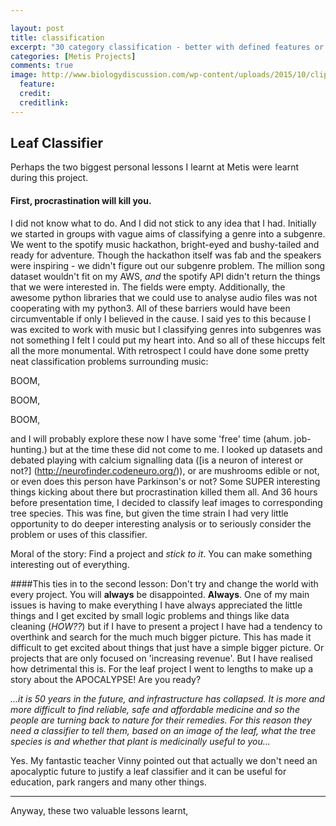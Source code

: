 ```yaml
---

layout: post
title: classification
excerpt: "30 category classification - better with defined features or brute force?"
categories: [Metis Projects]
comments: true
image: http://www.biologydiscussion.com/wp-content/uploads/2015/10/clip_image004_thumb223.jpg
  feature: 
  credit: 
  creditlink: 
---
```



## Leaf Classifier

Perhaps the two biggest personal lessons I learnt at Metis were learnt during this project. 

#### First, procrastination will kill you. 
I did not know what to do. And I did not stick to any idea that I had. Initially we started in groups with vague aims of classifying a genre into a subgenre. We went to the spotify music hackathon, bright-eyed and bushy-tailed and ready for adventure. Though the hackathon itself was fab and the speakers were inspiring - we didn't figure out our subgenre problem. The million song dataset wouldn't fit on my AWS, _and_ the spotify API didn't return the things that we were interested in. The fields were empty. Additionally, the awesome python libraries that we could use to analyse audio files was not cooperating with my python3. All of these barriers would have been circumventable if only I believed in the cause. I said yes to this because I was excited to work with music but I classifying genres into subgenres was not something I felt I could put my heart into. And so all of these hiccups felt all the more monumental. With retrospect I could have done some pretty neat classification problems surrounding music:

BOOM,

BOOM,

BOOM,

and I will probably explore these now I have some 'free' time (ahum. job-hunting.) but at the time these did not come to me. I looked up datasets and debated playing with calcium signalling data ([is a neuron of interest or not?] (http://neurofinder.codeneuro.org/)), or are mushrooms edible or not, or even does this person have Parkinson's or not? Some SUPER interesting things kicking about there but procrastination killed them all. And 36 hours before presentation time, I decided to classify leaf images to corresponding tree species. This was fine, but given the time strain I had very little opportunity to do deeper interesting analysis or to seriously consider the problem or uses of this classifier.

Moral of the story: Find a project and _stick to it_. You can make something interesting out of everything. 

####This ties in to the second lesson: Don't try and change the world with every project. 
You will __always__ be disappointed. __Always__. One of my main issues is having to make everything 
I have always appreciated the little things and I get excited by small logic problems and things like data cleaning (_HOW??_) but if I have to present a project I have had a tendency to overthink and search for the much much bigger picture. This has made it difficult to get excited about things that just have a simple bigger picture. Or projects that are only focused on 'increasing revenue'. But I have realised how detrimental this is. For the leaf project I went to lengths to make up a story about the APOCALYPSE! Are you ready?

_...it is 50 years in the future, and infrastructure has collapsed. It is more and more difficult to find reliable, safe and affordable medicine and so the people are turning back to nature for their remedies. For this reason they need a classifier to tell them, based on an image of the leaf, what the tree species is and whether that plant is medicinally useful to you..._

Yes. My fantastic teacher Vinny pointed out that actually we don't need an apocalyptic future to justify a leaf classifier and it can be useful for education, park rangers and many other things.

_________________

Anyway, these two valuable lessons learnt, 



